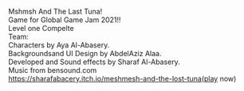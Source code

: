 Mshmsh And The Last Tuna!<br>
Game for Global Game Jam 2021!!<br>
Level one Compelte<br>
Team:<br>
Characters by Aya Al-Abasery.<br>
Backgroundsand UI Design by AbdelAziz Alaa.<br>
Developed and Sound effects by Sharaf Al-Abasery.<br>
Music from bensound.com<br>
https://sharafabacery.itch.io/meshmesh-and-the-lost-tuna(play now)
